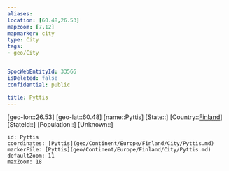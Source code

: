 ```yaml
---
aliases: 
location: [60.48,26.53]
mapzoom: [7,12] 
mapmarker: city 
type: City
tags:
- geo/City


SpocWebEntityId: 33566
isDeleted: false
confidential: public

title: Pyttis
---
```

[geo-lon::26.53]
[geo-lat::60.48]
[name::Pyttis]
[State::]
[Country::[Finland](geo/Continent/Europe/Finland.md)]
[StateId::]
[Population::]
[Unknown::]


```leaflet
id: Pyttis
coordinates: [Pyttis](geo/Continent/Europe/Finland/City/Pyttis.md)
markerFile: [Pyttis](geo/Continent/Europe/Finland/City/Pyttis.md)
defaultZoom: 11 
maxZoom: 18
```


